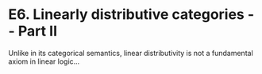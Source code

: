 # E6. Linearly distributive categories -- Part II

Unlike in its categorical semantics, linear distributivity is not a fundamental axiom in linear logic...